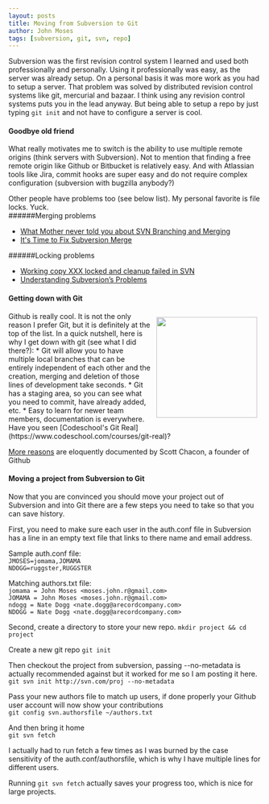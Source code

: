 ```yaml
---
layout: posts
title: Moving from Subversion to Git
author: John Moses
tags: [subversion, git, svn, repo]
---
```


Subversion was the first revision control system I learned and used both professionally and personally.  Using it professionally was easy, as the server was already setup.  On a personal basis it was more work as you had to setup a server.  That problem was solved by distributed revision control systems like git, mercurial and bazaar.  I think using any revision control systems puts you in the lead anyway.  But being able to setup a repo by just typing `git init` and not have to configure a server is cool.  

#### Goodbye old friend

What really motivates me to switch is the ability to use multiple remote origins (think servers with Subversion).  Not to mention that finding a free remote origin like Github or Bitbucket is relatively easy.  And with Atlassian tools like Jira, commit hooks are super easy and do not require complex configuration (subversion with bugzilla anybody?)

Other people have problems too (see below list).  My personal favorite is file locks.  Yuck.  
######Merging problems
*  [What Mother never told you about SVN Branching and Merging](http://designbygravity.wordpress.com/2009/10/19/what-mother-never-told-you-about-svn-branching-and-merging/)
*  [It's Time to Fix Subversion Merge](http://blog.assembla.com/assemblablog/tabid/12618/bid/58122/It-s-Time-to-Fix-Subversion-Merge.aspx)

######Locking problems
*  [Working copy XXX locked and cleanup failed in SVN](http://stackoverflow.com/questions/127932/working-copy-xxx-locked-and-cleanup-failed-in-svn)
*  [Understanding Subversion’s Problems](http://ventspace.wordpress.com/2011/03/09/understanding-subversions-problems/)

#### Getting down with Git
<img src="{{ site.url }}/images/2014-03-21-daftpunktocat-thomas.gif" style="height:200px; float:right; padding: 10px"/>
Github is really cool.  It is not the only reason I prefer Git, but it is definitely at the top of the list.  In a quick nutshell, here is why I get down with git (see what I did there?):
*  Git will allow you to have multiple local branches that can be entirely independent of each other and the creation, merging and deletion of those lines of development take seconds.
*  Git has a staging area, so you can see what you need to commit, have already added, etc.
*  Easy to learn for newer team members, documentation is everywhere.  Have you seen [Codeschool's Git Real](https://www.codeschool.com/courses/git-real)?

[More reasons](http://thkoch2001.github.io/whygitisbetter/) are eloquently documented by Scott Chacon, a founder of Github


#### Moving a project from Subversion to Git
Now that you are convinced you should move your project out of Subversion and into Git there are a few steps you need to take so that you can save history.

First, you need to make sure each user in the auth.conf file in Subversion has a line in an empty text file that links to there name and email address.

Sample auth.conf file:  
`JMOSES=jomama,JOMAMA`  
`NDOGG=ruggster,RUGGSTER`  

Matching authors.txt file:  
`jomama = John Moses <moses.john.r@gmail.com>`  
`JOMAMA = John Moses <moses.john.r@gmail.com>`  
`ndogg = Nate Dogg <nate.dogg@arecordcompany.com>`  
`NDOGG = Nate Dogg <nate.dogg@arecordcompany.com>`  

Second, create a directory to store your new repo.
`mkdir project && cd project`

Create a new git repo
`git init`

Then checkout the project from subversion, passing --no-metadata is actually recommended against but it worked for me so I am posting it here.
`git svn init http://svn.com/proj --no-metadata`

Pass your new authors file to match up users, if done properly your Github user account will now show your contributions  
`git config svn.authorsfile ~/authors.txt`

And then bring it home  
`git svn fetch`

I actually had to run fetch a few times as I was burned by the case sensitivity of the auth.conf/authorsfile, which is why I have multiple lines for different users.

Running `git svn fetch` actually saves your progress too, which is nice for large projects.